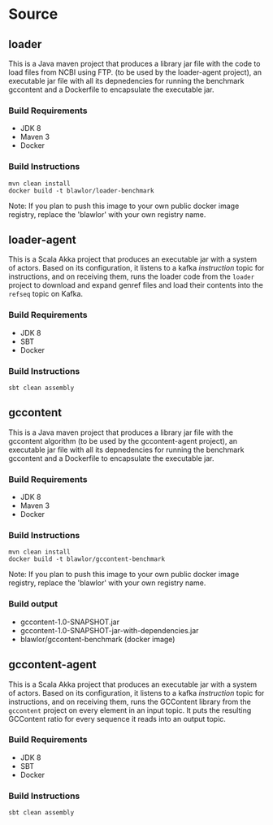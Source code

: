 Source
======

## loader
This is a Java maven project that produces a library jar file with the code to load files from NCBI using FTP. (to be used by the loader-agent project), an executable jar file with all its depnedencies for running the benchmark gccontent and a Dockerfile to encapsulate the executable jar.

### Build Requirements
* JDK 8
* Maven 3
* Docker

### Build Instructions

	mvn clean install
    docker build -t blawlor/loader-benchmark

Note: If you plan to push this image to your own public docker image registry, replace the 'blawlor' with your own registry name.


## loader-agent
This is a Scala Akka project that produces an executable jar with a system of actors. Based on its configuration, it listens to a kafka _instruction_ topic for instructions, and on receiving them, runs the loader code from the ```loader``` project to download and expand genref files and load their contents into the ```refseq``` topic on Kafka.

### Build Requirements
* JDK 8
* SBT
* Docker

### Build Instructions

```
sbt clean assembly
```


## gccontent
This is a Java maven project that produces a library jar file with the gccontent algorithm (to be used by the gccontent-agent project), an executable jar file with all its depnedencies for running the benchmark gccontent and a Dockerfile to encapsulate the executable jar. 

### Build Requirements
* JDK 8
* Maven 3
* Docker 

### Build Instructions

	mvn clean install 
    docker build -t blawlor/gccontent-benchmark

Note: If you plan to push this image to your own public docker image registry, replace the 'blawlor' with your own registry name.

### Build output
* gccontent-1.0-SNAPSHOT.jar
* gccontent-1.0-SNAPSHOT-jar-with-dependencies.jar
* blawlor/gccontent-benchmark (docker image)

## gccontent-agent
This is a Scala Akka project that produces an executable jar with a system of actors. Based on its configuration, it listens to a kafka _instruction_ topic for instructions, and on receiving them, runs the GCContent library from the ```gccontent``` project on every element in an input topic. It puts the resulting GCContent ratio for every sequence it reads into an output topic.

### Build Requirements
* JDK 8
* SBT
* Docker

### Build Instructions

```
sbt clean assembly
```

